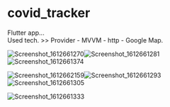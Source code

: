 # covid_tracker

Flutter app...<br>
Used tech. >> Provider - MVVM - http - Google Map.


![Screenshot_1612661270](https://user-images.githubusercontent.com/45439722/107134772-cc633380-68fd-11eb-8f80-3af081e34e70.png)![Screenshot_1612661281](https://user-images.githubusercontent.com/45439722/107134717-4c3cce00-68fd-11eb-857d-2d2de35f3e59.png)![Screenshot_1612661374](https://user-images.githubusercontent.com/45439722/107134812-1f3ceb00-68fe-11eb-9353-38e07d16f9cd.png)

![Screenshot_1612662159](https://user-images.githubusercontent.com/45439722/107134815-23690880-68fe-11eb-9342-240065324b4c.png)![Screenshot_1612661293](https://user-images.githubusercontent.com/45439722/107134718-5068eb80-68fd-11eb-8c40-e68270d576b7.png)![Screenshot_1612661305](https://user-images.githubusercontent.com/45439722/107134803-0c2a1b00-68fe-11eb-9989-828b7acbf525.png)

![Screenshot_1612661333](https://user-images.githubusercontent.com/45439722/107134807-1b10cd80-68fe-11eb-8afe-8d5369934b98.png)







